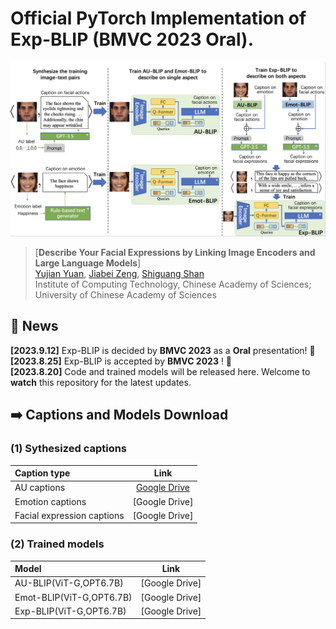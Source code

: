 # Official PyTorch Implementation of Exp-BLIP (BMVC 2023 Oral).

![Exp-BLIP training Framework](figs/overview.jpg)


> [**Describe Your Facial Expressions by Linking Image Encoders and Large Language Models**]<br>
> [Yujian Yuan](https://vipl.ict.ac.cn/edu/student/master/202210/t20221019_123529.html), [Jiabei Zeng](https://vipl.ict.ac.cn/edu/teacher/mastersupvisor/202205/t20220517_35778.html), [Shiguang Shan](https://scholar.google.com/citations?user=Vkzd7MIAAAAJ&hl=zh-CN)<br>Institute of Computing Technology, Chinese Academy of Sciences;
 University of Chinese Academy of Sciences



## 📰 News

**[2023.9.12]** Exp-BLIP is decided by **BMVC 2023** as a **Oral** presentation! 🎉 <br>
**[2023.8.25]** Exp-BLIP is accepted by **BMVC 2023** ! 🎉 <br>
**[2023.8.20]** Code and trained models will be released here. Welcome to **watch** this repository for the latest updates.


<a name="download"></a>
## ➡️ Captions and Models Download

<a name="text"></a>
### (1) Sythesized captions
| Caption type                         |                                                    Link                                                    |
|:------------------------------------|:-------------------------------------------------------------------------------------------------------:| 
| AU captions    					   |     [Google Drive](https://drive.google.com/drive/folders/13I0nCB0t5-FcKnQ48xOPVno_Eerb83Uj?usp=sharing)|
| Emotion captions                    |     [Google Drive]    |
| Facial expression captions          |     [Google Drive]    | 

<a name="text"></a>
### (2) Trained models
| Model                         |                                                    Link                                                    |
|:------------------------------------|:-------------------------------------------------------------------------------------------------------:| 
| AU-BLIP(ViT-G,OPT6.7B)    			|     [Google Drive]|
| Emot-BLIP(ViT-G,OPT6.7B)             |     [Google Drive]    |
| Exp-BLIP(ViT-G,OPT6.7B)              |     [Google Drive]    | 
